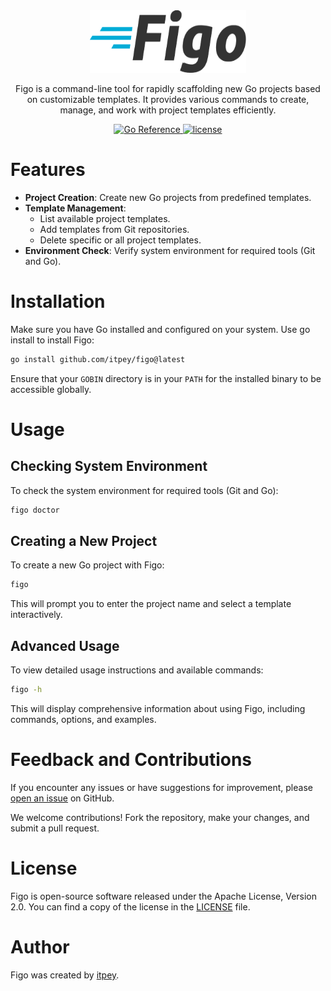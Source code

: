 <div align="center">
<picture>
  <source media="(prefers-color-scheme: dark)" srcset="https://raw.githubusercontent.com/itpey/figo/main/static/images/figo_icon_dark.png"  width="250" height="100">
  <img alt="figo" src="https://raw.githubusercontent.com/itpey/figo/main/static/images/figo_icon-light.png"  width="250" height="100" >
</picture>
</div>

<p align="center">
Figo is a command-line tool for rapidly scaffolding new Go projects based on customizable templates. It provides various commands to create, manage, and work with project templates efficiently.
</p>

<p align="center">
  <a href="https://pkg.go.dev/github.com/itpey/keycontrol">
    <img src="https://pkg.go.dev/badge/github.com/itpey/figo.svg" alt="Go Reference">
  </a>
  <a href="https://github.com/itpey/figo/blob/main/LICENSE">
    <img src="https://img.shields.io/github/license/itpey/figo" alt="license">
  </a>
</p>

# Features

- **Project Creation**: Create new Go projects from predefined templates.
- **Template Management**:
  - List available project templates.
  - Add templates from Git repositories.
  - Delete specific or all project templates.
- **Environment Check**: Verify system environment for required tools (Git and Go).

# Installation

Make sure you have Go installed and configured on your system. Use go install to install Figo:

```bash
go install github.com/itpey/figo@latest
```

Ensure that your `GOBIN` directory is in your `PATH` for the installed binary to be accessible globally.

# Usage

## Checking System Environment

To check the system environment for required tools (Git and Go):

```bash
figo doctor
```

## Creating a New Project

To create a new Go project with Figo:

```bash
figo
```

This will prompt you to enter the project name and select a template interactively.

## Advanced Usage

To view detailed usage instructions and available commands:

```bash
figo -h
```

This will display comprehensive information about using Figo, including commands, options, and examples.

# Feedback and Contributions

If you encounter any issues or have suggestions for improvement, please [open an issue](https://github.com/itpey/figo/issues) on GitHub.

We welcome contributions! Fork the repository, make your changes, and submit a pull request.

# License

Figo is open-source software released under the Apache License, Version 2.0. You can find a copy of the license in the [LICENSE](https://github.com/itpey/figo/blob/main/LICENSE) file.

# Author

Figo was created by [itpey](https://github.com/itpey).
